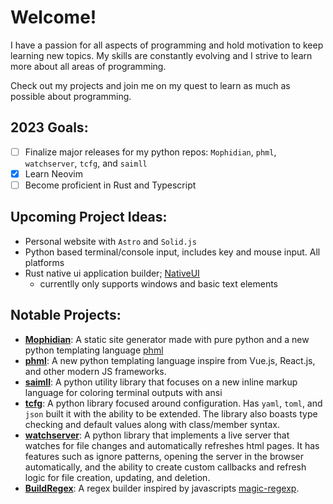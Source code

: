 # Welcome!

I have a passion for all aspects of programming and hold motivation to keep learning new topics. My skills are constantly evolving and I strive to learn more about all areas of programming.

Check out my projects and join me on my quest to learn as much as possible about programming.

## 2023 Goals:
- [ ] Finalize major releases for my python repos: `Mophidian`, `phml`, `watchserver`, `tcfg`, and `saimll`
- [x] Learn Neovim
- [ ] Become proficient in Rust and Typescript

## Upcoming Project Ideas:
- Personal website with `Astro` and `Solid.js`
- Python based terminal/console input, includes key and mouse input. All platforms
- Rust native ui application builder; [NativeUI](https://github.com/Tired-Fox/NativeUI)
    - currentlly only supports windows and basic text elements 

## Notable Projects:
- [**Mophidian**](https://github.com/Tired-Fox/Mophidian): A static site generator made with pure python and a new python templating language [phml](https://github.com/Tired-Fox/phml)
- [**phml**](https://github.com/Tired-Fox/phml): A new python templating language inspire from Vue.js, React.js, and other modern JS frameworks.
- [**saimll**](https://github.com/Tired-Fox/saimll): A python utility library that focuses on a new inline markup language for coloring terminal outputs with ansi
- [**tcfg**](https://github.com/Tired-Fox/tcfg): A python library focused around configuration. Has `yaml`, `toml`, and `json` built it with the ability to be extended. The library also boasts type checking and default values along with class/member syntax.
- [**watchserver**](https://github.com/Tired-Fox/watchserver): A python library that implements a live server that watches for file changes and automatically refreshes html pages. It has features such as ignore patterns, opening the server in the browser automatically, and the ability to create custom callbacks and refresh logic for file creation, updating, and deletion.
- [**BuildRegex**](https://github.com/Tired-Fox/BuildRegex): A regex builder inspired by javascripts [magic-regexp](https://github.com/danielroe/magic-regexp).
